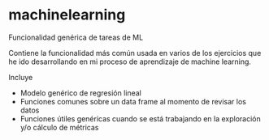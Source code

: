 # machinelearning
Funcionalidad genérica de tareas de ML

Contiene la funcionalidad más común usada en varios de los ejercicios que he ido desarrollando en mi proceso de aprendizaje de machine learning.

Incluye 

+ Modelo genérico de regresión lineal
+ Funciones comunes sobre un data frame al momento de revisar los datos
+ Funciones útiles genéricas cuando se está trabajando en la exploración y/o cálculo de métricas
